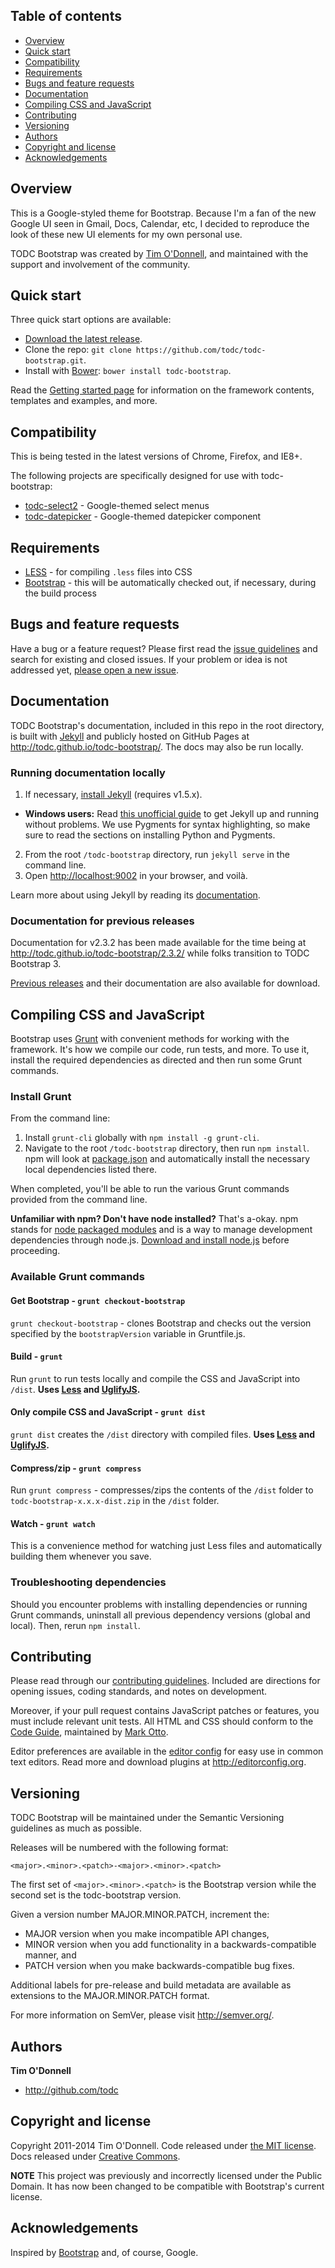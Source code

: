 ## Table of contents

 - [Overview](#overview)
 - [Quick start](#quick-start)
 - [Compatibility](#compatibility)
 - [Requirements](#requirements)
 - [Bugs and feature requests](#bugs-and-feature-requests)
 - [Documentation](#documentation)
 - [Compiling CSS and JavaScript](#compiling-css-and-javascript)
 - [Contributing](#contributing)
 - [Versioning](#versioning)
 - [Authors](#authors)
 - [Copyright and license](#copyright-and-license)
 - [Acknowledgements](#acknowledgements)


## Overview ##

This is a Google-styled theme for Bootstrap. Because I'm a fan of the new Google UI seen in Gmail, Docs, Calendar, etc, I decided to reproduce
the look of these new UI elements for my own personal use.

TODC Bootstrap was created by [Tim O'Donnell](https://github.com/todc), and maintained with the support and involvement of the community.

## Quick start

Three quick start options are available:

- [Download the latest release](https://github.com/todc/todc-bootstrap/archive/v3.1.1-3.2.1.zip).
- Clone the repo: `git clone https://github.com/todc/todc-bootstrap.git`.
- Install with [Bower](http://bower.io): `bower install todc-bootstrap`.

Read the [Getting started page](http://todc.github.io/todc-bootstrap/getting-started/) for information on the framework contents, templates and examples, and more.

## Compatibility ##

This is being tested in the latest versions of Chrome, Firefox, and IE8+.

The following projects are specifically designed for use with todc-bootstrap:

* [todc-select2](http://github.com/todc/todc-select2) - Google-themed select menus
* [todc-datepicker](http://github.com/todc/todc-datepicker) - Google-themed datepicker component

## Requirements ##

* [LESS](http://lesscss.org) - for compiling `.less` files into CSS
* [Bootstrap](http://github.com/twbs/bootstrap) - this will be automatically checked out, if necessary, during the build process



## Bugs and feature requests

Have a bug or a feature request? Please first read the [issue guidelines](https://github.com/todc/todc-bootstrap/blob/master/CONTRIBUTING.md#using-the-issue-tracker) and search for existing and closed issues. If your problem or idea is not addressed yet, [please open a new issue](https://github.com/todc/todc-bootstrap/issues/new).


## Documentation

TODC Bootstrap's documentation, included in this repo in the root directory, is built with [Jekyll](http://jekyllrb.com) and publicly hosted on GitHub Pages at <http://todc.github.io/todc-bootstrap/>. The docs may also be run locally.

### Running documentation locally

1. If necessary, [install Jekyll](http://jekyllrb.com/docs/installation) (requires v1.5.x).
  - **Windows users:** Read [this unofficial guide](https://github.com/juthilo/run-jekyll-on-windows/) to get Jekyll up and running without problems. We use Pygments for syntax highlighting, so make sure to read the sections on installing Python and Pygments.
2. From the root `/todc-bootstrap` directory, run `jekyll serve` in the command line.
3. Open <http://localhost:9002> in your browser, and voilà.

Learn more about using Jekyll by reading its [documentation](http://jekyllrb.com/docs/home/).

### Documentation for previous releases

Documentation for v2.3.2 has been made available for the time being at <http://todc.github.io/todc-bootstrap/2.3.2/> while folks transition to TODC Bootstrap 3.

[Previous releases](https://github.com/todc/todc-bootstrap/releases) and their documentation are also available for download.



## Compiling CSS and JavaScript

Bootstrap uses [Grunt](http://gruntjs.com/) with convenient methods for working with the framework. It's how we compile our code, run tests, and more. To use it, install the required dependencies as directed and then run some Grunt commands.

### Install Grunt

From the command line:

1. Install `grunt-cli` globally with `npm install -g grunt-cli`.
2. Navigate to the root `/todc-bootstrap` directory, then run `npm install`. npm will look at [package.json](https://github.com/todc/todc-bootstrap/blob/master/package.json) and automatically install the necessary local dependencies listed there.

When completed, you'll be able to run the various Grunt commands provided from the command line.

**Unfamiliar with npm? Don't have node installed?** That's a-okay. npm stands for [node packaged modules](http://npmjs.org/) and is a way to manage development dependencies through node.js. [Download and install node.js](http://nodejs.org/download/) before proceeding.

### Available Grunt commands

#### Get Bootstrap - `grunt checkout-bootstrap`
`grunt checkout-bootstrap` - clones Bootstrap and checks out the version specified by the `bootstrapVersion` variable in Gruntfile.js.

#### Build - `grunt`
Run `grunt` to run tests locally and compile the CSS and JavaScript into `/dist`. **Uses [Less](http://lesscss.org/) and [UglifyJS](http://lisperator.net/uglifyjs/).**

#### Only compile CSS and JavaScript - `grunt dist`
`grunt dist` creates the `/dist` directory with compiled files. **Uses [Less](http://lesscss.org/) and [UglifyJS](http://lisperator.net/uglifyjs/).**

#### Compress/zip - `grunt compress`
Run `grunt compress` - compresses/zips the contents of the `/dist` folder to `todc-bootstrap-x.x.x-dist.zip` in the `/dist` folder.

#### Watch - `grunt watch`
This is a convenience method for watching just Less files and automatically building them whenever you save.

### Troubleshooting dependencies

Should you encounter problems with installing dependencies or running Grunt commands, uninstall all previous dependency versions (global and local). Then, rerun `npm install`.



## Contributing

Please read through our [contributing guidelines](https://github.com/todc/todc-bootstrap/blob/master/CONTRIBUTING.md). Included are directions for opening issues, coding standards, and notes on development.

Moreover, if your pull request contains JavaScript patches or features, you must include relevant unit tests. All HTML and CSS should conform to the [Code Guide](http://github.com/mdo/code-guide), maintained by [Mark Otto](http://github.com/mdo).

Editor preferences are available in the [editor config](https://github.com/todc/todc-bootstrap/blob/master/.editorconfig) for easy use in common text editors. Read more and download plugins at <http://editorconfig.org>.



## Versioning

TODC Bootstrap will be maintained under the Semantic Versioning guidelines as much as possible.

Releases will be numbered with the following format:

`<major>.<minor>.<patch>-<major>.<minor>.<patch>`

The first set of `<major>.<minor>.<patch>` is the Bootstrap version while the second set is the todc-bootstrap version.

Given a version number MAJOR.MINOR.PATCH, increment the:

* MAJOR version when you make incompatible API changes,
* MINOR version when you add functionality in a backwards-compatible manner, and
* PATCH version when you make backwards-compatible bug fixes.

Additional labels for pre-release and build metadata are available as extensions to the MAJOR.MINOR.PATCH format.

For more information on SemVer, please visit <http://semver.org/>.



## Authors

**Tim O'Donnell**

- <http://github.com/todc>



## Copyright and license

Copyright 2011-2014 Tim O'Donnell. Code released under [the MIT license](http://www.opensource.org/licenses/mit-license.php). Docs released under [Creative Commons](docs/LICENSE).

**NOTE** This project was previously and incorrectly licensed under the Public Domain. It has now been changed to be compatible with Bootstrap's current license.



## Acknowledgements ##

Inspired by [Bootstrap](http://getbootstrap.com/) and, of course, Google.
